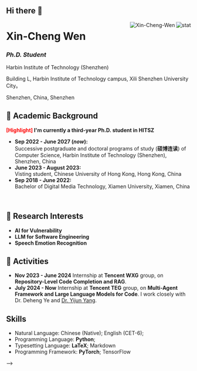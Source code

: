 ## Hi there 👋

<img align="right" src="https://github-readme-stats.vercel.app/api?username=Xin-Cheng-Wen&show_icons=true&theme=transparent&hide_title=true&hide_rank=true" alt="stat" />
<img align="right" src="https://komarev.com/ghpvc/?username=Xin-Cheng-Wen" alt="Xin-Cheng-Wen" />

# Xin-Cheng Wen

### *Ph.D. Student*

Harbin Institute of Technology (Shenzhen)

Building L, Harbin Institute of Technology campus, Xili Shenzhen University City。

Shenzhen, China, Shenzhen


## 🐾 Academic Background

**<font color='red'>[Highlight]</font> I'm currently a third-year Ph.D. student in HITSZ**

- **Sep 2022 - June 2027 (*now*):** <br>Successive postgraduate and doctoral programs of study (**硕博连读**) of Computer Science, Harbin Institute of Technology (Shenzhen), Shenzhen, China
- **June 2023 - August 2023:** <br>Visting student, Chinese University of Hong Kong, Hong Kong, China  
- **Sep 2018 - June 2022:** <br>Bachelor of Digital Media Technology, Xiamen University, Xiamen, China
  
<br>


## 📌 Research Interests

- **AI for Vulnerability**
- **LLM for Software Engineering**
- **Speech Emotion Recognition**

## 🐳 Activities

- **Nov 2023 - June 2024** Internship at **Tencent WXG** group, on **Repository-Level Code Completion and RAG**.
- **July 2024 - Now** Internship at **Tencent TEG** group, on **Multi-Agent Framework and Large Language Models for Code**. I work closely with Dr. Deheng Ye and [Dr. Yijun Yang](https://stevenyangyj.github.io/).

## Skills

- Natural Language: Chinese (Native); English (CET-6);
- Programming Language: **Python**;
- Typesetting Language: **LaTeX**; Markdown
- Programming Framework: **PyTorch**; TensorFlow


-->
